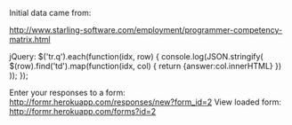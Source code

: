 Initial data came from:

http://www.starling-software.com/employment/programmer-competency-matrix.html

jQuery:
$('tr.q').each(function(idx, row) {
  console.log(JSON.stringify(
    $(row).find('td').map(function(idx, col) { return {answer:col.innerHTML} })
  ));
});

Enter your responses to a form: http://formr.herokuapp.com/responses/new?form_id=2
View loaded form: http://formr.herokuapp.com/forms?id=2
